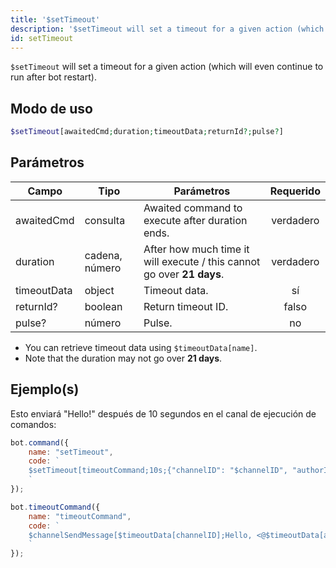 ```yaml
---
title: '$setTimeout'
description: '$setTimeout will set a timeout for a given action (which will even continue to run after bot restart).'
id: setTimeout
---
```


`$setTimeout` will set a timeout for a given action (which will even continue to run after bot restart).

## Modo de uso

```php
$setTimeout[awaitedCmd;duration;timeoutData;returnId?;pulse?]
```

## Parámetros

| Campo       | Tipo           | Parámetros                                                             | Requerido |
| ----------- | -------------- | ---------------------------------------------------------------------- |:---------:|
| awaitedCmd  | consulta       | Awaited command to execute after duration ends.                        | verdadero |
| duration    | cadena, número | After how much time it will execute / this cannot go over **21 days**. | verdadero |
| timeoutData | object         | Timeout data.                                                          |    sí     |
| returnId?   | boolean        | Return timeout ID.                                                     |   falso   |
| pulse?      | número         | Pulse.                                                                 |    no     |

- You can retrieve timeout data using `$timeoutData[name]`.
- Note that the duration may not go over **21 days**.

## Ejemplo(s)

Esto enviará "Hello!" después de 10 segundos en el canal de ejecución de comandos:

```javascript
bot.command({
    name: "setTimeout",
    code: `
    $setTimeout[timeoutCommand;10s;{"channelID": "$channelID", "authorID": "$authorID"};false]
    `
});

bot.timeoutCommand({
    name: "timeoutCommand",
    code: `
    $channelSendMessage[$timeoutData[channelID];Hello, <@$timeoutData[authorID]>!]
    `
});
```